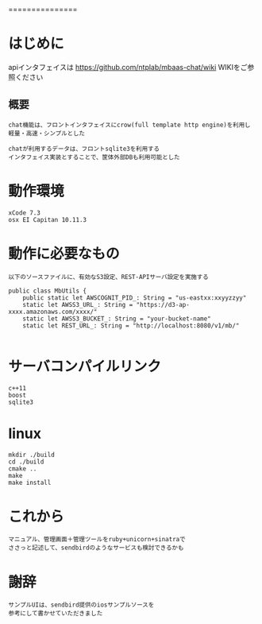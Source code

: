 ===============


# はじめに

apiインタフェイスは https://github.com/ntplab/mbaas-chat/wiki WIKIをご参照ください

## 概要

```
chat機能は、フロントインタフェイスにcrow(full template http engine)を利用し
軽量・高速・シンプルとした

chatが利用するデータは、フロントsqlite3を利用する
インタフェイス実装とすることで、筐体外部DBも利用可能とした

```

# 動作環境

```
xCode 7.3
osx EI Capitan 10.11.3
```

# 動作に必要なもの

```
以下のソースファイルに、有効なS3設定、REST-APIサーバ設定を実施する

public class MbUtils {
    public static let AWSCOGNIT_PID_: String = "us-eastxx:xxyyzzyy"
    static let AWSS3_URL_: String = "https://d3-ap-xxxx.amazonaws.com/xxxx/"
    static let AWSS3_BUCKET_: String = "your-bucket-name"
    static let REST_URL_: String = "http://localhost:8080/v1/mb/"
    
```

# サーバコンパイルリンク

```
c++11
boost
sqlite3
```

# linux

```
mkdir ./build
cd ./build
cmake ..
make
make install
```

# これから

```
マニュアル、管理画面＋管理ツールをruby+unicorn+sinatraで
ささっと記述して、sendbirdのようなサービスも検討できるかも
```

# 謝辞

```
サンプルUIは、sendbird提供のiosサンプルソースを
参考にして書かせていただきました
```
